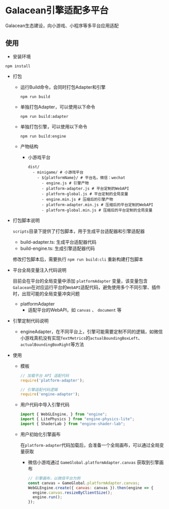 # Galacean引擎适配多平台

Galacean生态建设，向小游戏、小程序等多平台应用适配

## 使用

- 安装环境
``` shell
npm install
```

- 打包
  - 运行Build命令，会同时打包Adapter和引擎
    ``` shell
    npm run build
    ```

  - 单独打包Adapter，可以使用以下命令
    ``` shell
    npm run build:adapter
    ```

  - 单独打包引擎，可以使用以下命令
    ``` shell
    npm run build:engine
    ```

  - 产物结构
    - 小游戏平台
      ``` shell
      dist/
        - minigame/ # 小游戏平台
          - ${platformName}/ # 平台名，微信：wechat
            - engine.js # 引擎产物
            - platform-adapter.js # 平台定制的WebAPI
            - platform-global.js # 平台定制的全局变量
            - engine.min.js # 压缩后的引擎产物
            - platform-adapter.min.js # 压缩后的平台定制的WebAPI
            - platform-global.min.js # 压缩后的平台定制的全局变量
      ```

- 打包脚本说明
  
  `scripts`目录下提供了打包脚本，用于生成平台适配器和引擎适配器
    - build-adapter.ts: 生成平台适配器代码
    - build-engine.ts: 生成引擎适配器代码
  
  修改打包脚本后，需要执行 `npm run build:cli` 重新构建打包脚本


- 平台全局变量注入代码说明

  目前会在平台的全局变量中添加 `platformAdapter` 变量，该变量包含`Galacean`在对应运行平台的`WebAPI`适配代码，避免使用多个不同引擎、插件时，出现可能的全局变量冲突问题
  - platformAdapter
    - 适配平台的WebAPI，如 `canvas` 、 `document` 等

- 引擎定制代码说明
  - engineAdapter，在不同平台上，引擎可能需要定制不同的逻辑，如微信小游戏真机没有实现`TextMetrics`的`actualBoundingBoxLeft`、`actualBoundingBoxRight`等方法

- 使用
  - 模板
    ``` javascript
    // 加载平台 API 适配代码
    require('platform-adapter');

    // 引擎适配代码逻辑
    require('engine-adapter');
    ```

  - 用户代码中导入引擎代码
    ``` javascript
    import { WebGLEngine, } from "engine";
    import { LitePhysics } from "engine-physics-lite";
    import { ShaderLab } from "engine-shader-lab";
    ```

  - 用户初始化引擎画布

    在`platform-adapter`代码加载后，会准备一个全局画布，可以通过全局变量获取
    - 微信小游戏通过 `GameGlobal.platformAdapter.canvas` 获取到引擎画布
      ``` javascript
      // 引擎画布，以微信平台为例
      const canvas = GameGlobal.platformAdapter.canvas;
      WebGLEngine.create({ canvas: canvas }).then(engine => {
        engine.canvas.resizeByClientSize();
        engine.run();
      });
      ```
